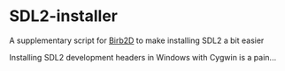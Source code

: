 # SDL2-installer
A supplementary script for [Birb2D](https://github.com/Toasterbirb/Birb2D) to make installing SDL2 a bit easier

Installing SDL2 development headers in Windows with Cygwin is a pain...
